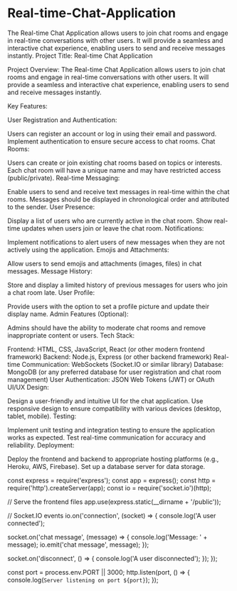 # Real-time-Chat-Application
The Real-time Chat Application allows users to join chat rooms and engage in real-time conversations with other users. It will provide a seamless and interactive chat experience, enabling users to send and receive messages instantly.
Project Title: Real-time Chat Application

Project Overview:
The Real-time Chat Application allows users to join chat rooms and engage in real-time conversations with other users. It will provide a seamless and interactive chat experience, enabling users to send and receive messages instantly.

Key Features:

User Registration and Authentication:

Users can register an account or log in using their email and password.
Implement authentication to ensure secure access to chat rooms.
Chat Rooms:

Users can create or join existing chat rooms based on topics or interests.
Each chat room will have a unique name and may have restricted access (public/private).
Real-time Messaging:

Enable users to send and receive text messages in real-time within the chat rooms.
Messages should be displayed in chronological order and attributed to the sender.
User Presence:

Display a list of users who are currently active in the chat room.
Show real-time updates when users join or leave the chat room.
Notifications:

Implement notifications to alert users of new messages when they are not actively using the application.
Emojis and Attachments:

Allow users to send emojis and attachments (images, files) in chat messages.
Message History:

Store and display a limited history of previous messages for users who join a chat room late.
User Profile:

Provide users with the option to set a profile picture and update their display name.
Admin Features (Optional):

Admins should have the ability to moderate chat rooms and remove inappropriate content or users.
Tech Stack:

Frontend: HTML, CSS, JavaScript, React (or other modern frontend framework)
Backend: Node.js, Express (or other backend framework)
Real-time Communication: WebSockets (Socket.IO or similar library)
Database: MongoDB (or any preferred database for user registration and chat room management)
User Authentication: JSON Web Tokens (JWT) or OAuth
UI/UX Design:

Design a user-friendly and intuitive UI for the chat application.
Use responsive design to ensure compatibility with various devices (desktop, tablet, mobile).
Testing:

Implement unit testing and integration testing to ensure the application works as expected.
Test real-time communication for accuracy and reliability.
Deployment:

Deploy the frontend and backend to appropriate hosting platforms (e.g., Heroku, AWS, Firebase).
Set up a database server for data storage.

const express = require('express');
const app = express();
const http = require('http').createServer(app);
const io = require('socket.io')(http);

// Serve the frontend files
app.use(express.static(__dirname + '/public'));

// Socket.IO events
io.on('connection', (socket) => {
  console.log('A user connected');

  socket.on('chat message', (message) => {
    console.log('Message: ' + message);
    io.emit('chat message', message);
  });

  socket.on('disconnect', () => {
    console.log('A user disconnected');
  });
});

const port = process.env.PORT || 3000;
http.listen(port, () => {
  console.log(`Server listening on port ${port}`);
});
